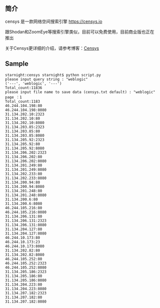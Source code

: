 
## 简介
censys 是一款网络空间搜索引擎 https://censys.io

跟Shodan和ZoomEye等搜索引擎类似，目前可以免费使用，目前商业版也正在推出

关于Censys更详细的介绍，请参考博客：[Censys](http://www.cnblogs.com/Hi-blog/p/7798940.html)

## Sample

    starnight:censys starnight$ python script.py
    please input query string : "weblogic"
    ('---', 'weblogic', '---')
    Total_count:11836
    please input file name to save data (censys.txt default) : "weblogic"
    page ：1
    Total_count:1183
    46.244.104.198:80
    46.244.104.198:8080
    31.134.202.10:2323
    31.134.202.10:80
    31.134.202.10:8080
    31.134.203.85:2323
    31.134.203.85:80
    31.134.203.85:8080
    31.134.205.92:2323
    31.134.205.92:80
    31.134.205.92:8080
    31.134.206.202:2323
    31.134.206.202:80
    31.134.206.202:8080
    31.134.201.249:80
    31.134.201.249:8080
    31.134.202.233:80
    31.134.202.233:8080
    31.134.200.94:80
    31.134.200.94:8080
    31.134.201.248:80
    31.134.201.248:8080
    31.134.200.6:80
    31.134.200.6:8080
    46.244.105.216:80
    46.244.105.216:8080
    31.134.206.131:80
    31.134.206.131:2323
    31.134.206.131:8080
    31.134.204.127:80
    31.134.204.127:8080
    46.244.10.173:80
    46.244.10.173:23
    46.244.10.173:8080
    31.134.202.82:80
    31.134.202.82:8080
    46.244.105.252:80
    46.244.105.252:2323
    46.244.105.252:8080
    31.134.205.186:2323
    31.134.205.186:80
    31.134.205.186:8080
    31.134.204.223:80
    31.134.204.223:8080
    31.134.207.182:2323
    31.134.207.182:80
    31.134.207.182:8080
